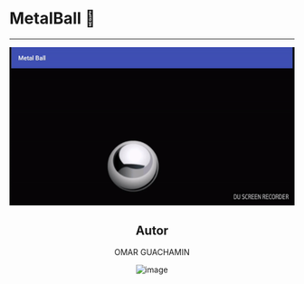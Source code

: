 # MetalBall :metal:
---
<div align="center">
  <img src ="art/anim.gif"/>
<div>

## Autor
OMAR GUACHAMIN

![image](https://github.com/OMAR05GUACHAMIN/SENSORES_ANDROID/assets/85661062/40fb48eb-3657-4350-a914-6dcb43c3cf66)
